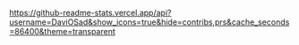  https://github-readme-stats.vercel.app/api?username=DaviOSad&show_icons=true&hide=contribs,prs&cache_seconds=86400&theme=transparent


